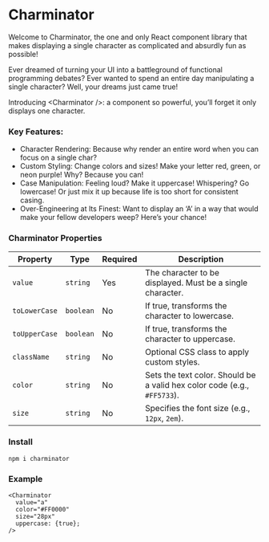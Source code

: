 # Charminator

Welcome to Charminator, the one and only React component library that makes displaying a single character as
complicated and absurdly fun as possible!

Ever dreamed of turning your UI into a battleground of functional programming debates? Ever wanted to spend an entire
day manipulating a single character? Well, your dreams just came true!

Introducing &lt;Charminator /&gt;: a component so powerful, you’ll forget it only displays one character.

### Key Features:

- Character Rendering: Because why render an entire word when you can focus on a single char?
- Custom Styling: Change colors and sizes! Make your letter red, green, or neon purple! Why? Because you can!
- Case Manipulation: Feeling loud? Make it uppercase! Whispering? Go lowercase! Or just mix it up because life is too short for consistent casing.
- Over-Engineering at Its Finest: Want to display an ‘A’ in a way that would make your fellow developers weep? Here’s your chance!

### Charminator Properties
| Property     | Type      | Required | Description                                                                 |
|--------------|-----------|----------|-----------------------------------------------------------------------------|
| `value`      | `string`  | Yes      | The character to be displayed. Must be a single character.                  |
| `toLowerCase`| `boolean` | No       | If true, transforms the character to lowercase.                             |
| `toUpperCase`| `boolean` | No       | If true, transforms the character to uppercase.                             |
| `className`  | `string`  | No       | Optional CSS class to apply custom styles.                                  |
| `color`      | `string`  | No       | Sets the text color. Should be a valid hex color code (e.g., `#FF5733`).    |
| `size`       | `string`  | No       | Specifies the font size (e.g., `12px`, `2em`).                              |

### Install

``` shell
npm i charminator
```

### Example

``` tsx
<Charminator
  value="a"
  color="#FF0000"
  size="28px"
  uppercase: {true};
/>
```
